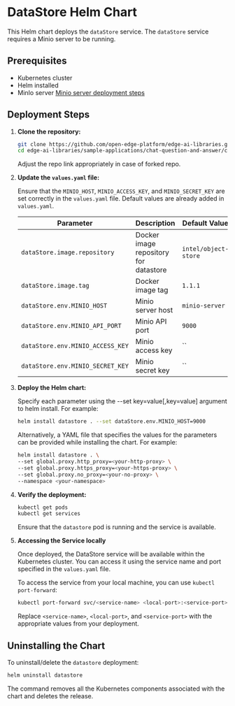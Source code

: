# DataStore Helm Chart

This Helm chart deploys the `dataStore` service. The `dataStore` service requires a Minio server to be running.

## Prerequisites

- Kubernetes cluster
- Helm installed
- MinIo server [Minio server deployment steps](../minioserver/README.md)

## Deployment Steps

1. **Clone the repository:**

    ```sh
    git clone https://github.com/open-edge-platform/edge-ai-libraries.git edge-ai-libraries
    cd edge-ai-libraries/sample-applications/chat-question-and-answer/chart/subchart/datastore
    ```
    Adjust the repo link appropriately in case of forked repo.

2. **Update the `values.yaml` file:**

    Ensure that the `MINIO_HOST`, `MINIO_ACCESS_KEY`, and `MINIO_SECRET_KEY` are set correctly in the `values.yaml` file. Default values are already added in `values.yaml`.

    | Parameter          | Description                                      | Default Value                          |
    |--------------------|--------------------------------------------------|----------------------------------------|
    | `dataStore.image.repository`  | Docker image repository for datastore        | `intel/object-store` |
    | `dataStore.image.tag`         | Docker image tag                             | `1.1.1`                                   |
    | `dataStore.env.MINIO_HOST`    | Minio server host                            | `minio-server`                         |
    | `dataStore.env.MINIO_API_PORT`| Minio API port                               | `9000`                                 |
    | `dataStore.env.MINIO_ACCESS_KEY` | Minio access key                          | ``                           |
    | `dataStore.env.MINIO_SECRET_KEY` | Minio secret key                          | ``                            |

3. **Deploy the Helm chart:**

    Specify each parameter using the --set key=value[,key=value] argument to helm install. For example:
    ```sh
    helm install datastore . --set dataStore.env.MINIO_HOST=9000
    ```

    Alternatively, a YAML file that specifies the values for the parameters can be provided while installing the chart. For example:
    ```sh
    helm install datastore . \
    --set global.proxy.http_proxy=<your-http-proxy> \
    --set global.proxy.https_proxy=<your-https-proxy> \
    --set global.proxy.no_proxy=<your-no-proxy> \
    --namespace <your-namespace>
    ```

4. **Verify the deployment:**

    ```sh
    kubectl get pods
    kubectl get services
    ```

    Ensure that the `datastore` pod is running and the service is available.

5. **Accessing the Service locally**

    Once deployed, the DataStore service will be available within the Kubernetes cluster. You can access it using the service name and port specified in the `values.yaml` file.

    To access the service from your local machine, you can use `kubectl port-forward`:

    ```sh
    kubectl port-forward svc/<service-name> <local-port>:<service-port>
    ```
    Replace `<service-name>`, `<local-port>`, and `<service-port>` with the appropriate values from your deployment.

## Uninstalling the Chart

To uninstall/delete the `datastore` deployment:

```sh
helm uninstall datastore
```
The command removes all the Kubernetes components associated with the chart and deletes the release.
